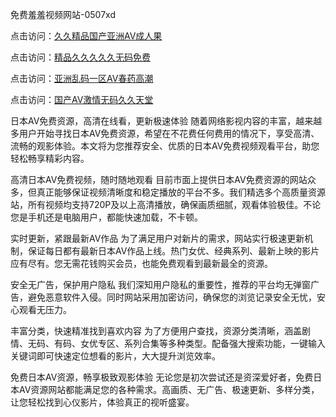 免费羞羞视频网站-0507xd


点击访问：<a href="https://gsd-agv.pages.dev/">久久精品国产亚洲AV成人果</a>

点击访问：<a href="https://bsdf-5f5.pages.dev/">精品久久久久久无码免费</a>

点击访问：<a href="https://tfda.pages.dev/">亚洲乱码一区AV春药高潮</a>

点击访问：<a href="https://rtj-3zo.pages.dev/">国产AV激情无码久久天堂</a>

日本AV免费资源，高清在线看，更新极速体验
随着网络影视内容的丰富，越来越多用户开始寻找日本AV免费资源，希望在不花费任何费用的情况下，享受高清、流畅的观影体验。本文将为您推荐安全、优质的日本AV免费视频观看平台，助您轻松畅享精彩内容。

高清日本AV免费视频，随时随地观看
目前市面上提供日本AV免费资源的网站众多，但真正能够保证视频清晰度和稳定播放的平台不多。我们精选多个高质量资源站，所有视频均支持720P及以上高清播放，确保画质细腻，观看体验极佳。不论您是手机还是电脑用户，都能快速加载，不卡顿。

实时更新，紧跟最新AV作品
为了满足用户对新片的需求，网站实行极速更新机制，保证每日都有最新日本AV作品上线。热门女优、经典系列、最新上映的影片应有尽有。您无需花钱购买会员，也能免费观看到最新最全的资源。

安全无广告，保护用户隐私
我们深知用户隐私的重要性，推荐的平台均无弹窗广告，避免恶意软件入侵。同时网站采用加密访问，确保您的浏览记录安全无忧，安心观看无压力。

丰富分类，快速精准找到喜欢内容
为了方便用户查找，资源分类清晰，涵盖剧情、无码、有码、女优专区、系列合集等多种类型。配备强大搜索功能，一键输入关键词即可快速定位想看的影片，大大提升浏览效率。

免费日本AV资源，畅享极致观影体验
无论您是初次尝试还是资深爱好者，免费日本AV资源网站都能满足您的各种需求。高画质、无广告、极速更新、多样分类，让您轻松找到心仪影片，体验真正的视听盛宴。


<span style="display:none;">[Canonical link](https://github.com/7749xduan/74562 ）</span>
